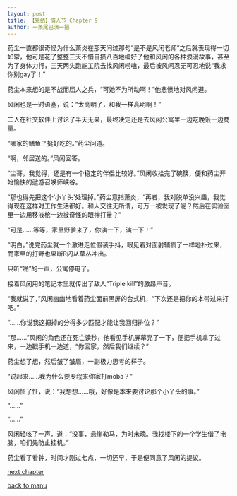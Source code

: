 ```yaml
---
layout: post
title: 【完结】情人节 Chapter 9
author: 一条尾巴演一把
---
```




药尘一直都很奇怪为什么萧炎在那天问过那句“是不是风闲老师”之后就表现得一切如常，他可是花了整整三天不惜自损八百地编好了他和风闲的各种浪漫故事，甚至为了身体力行，三天两头跑能工院去找风闲唠嗑，最后被风闲忍无可忍地说“我求你别gay了！”

药尘本来想的是不战而屈人之兵，“可她不为所动啊！”他悲愤地对风闲道。

风闲也是一时语塞，说：“太高明了，和我一样高明啊！”

二人在社交软件上讨论了半天无果，最终决定还是去风闲公寓里一边吃晚饭一边商量。



“哪家的鳝鱼？挺好吃的。”药尘问道。

“啊，邻居送的。”风闲回答。



“尘哥，我觉得，还是有一个稳定的伴侣比较好。”风闲收拾完了碗筷，便和药尘开始愉快的遨游召唤师峡谷。

“那也得先把这个‘小丫头’处理掉。”药尘意指萧炎，“再者，我对脱单没兴趣，我觉得现在这样对工作生活都好。和人交往无所谓，可万一被发现了呢？然后在实验室里一边用移液枪一边被奇怪的眼神打量？”

“可是……等等，家里野爹来了，你演一下，演一下！”

“明白。”说完药尘就一个激进走位假装手抖，眼见着对面射辅疯了一样地扑过来，而家里的打野也果断R闪从草丛冲出。

只听“啪”的一声，公寓停电了。

接着风闲用的笔记本里就传出了敌人“Triple kill”的激昂声音。

“我就说了，”风闲幽幽地看着药尘面前黑屏的台式机，“下次还是把你的本带过来打吧。”

“……你说我这把掉的分得多少匹配才能让我回归排位？”

“那……”风闲的角色还在死亡读秒，他看见手机屏幕亮了一下，便把手机拿了过来，一边戳手机一边道，“你回家，然后我们继续？”

药尘想了想，然后皱了皱眉，一副极力思考的样子。

“说起来……我为什么要专程来你家打moba？”

风闲怔了怔，说：“我想想……哦，好像是本来要讨论那个小丫头的事。”

“……”

“……”

风闲轻咳了一声，道：“没事，悬崖勒马，为时未晚。我找楼下的一个学生借了电脑，咱们先防止挂机。”

药尘看了看钟，时间才刚过七点，一切还早，于是便同意了风闲的提议。

[next chapter](https://allforyanchen.github.io/2020/07/18/post-22-chapter-10.html)

[back to manu](https://allforyanchen.github.io/2020/07/18/post-22.html)
